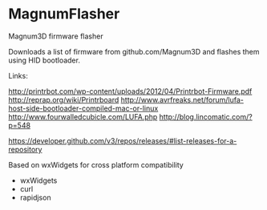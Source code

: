 # MagnumFlasher
Magnum3D firmware flasher

Downloads a list of firmware from github.com/Magnum3D
and flashes them using HID bootloader.

Links:

http://printrbot.com/wp-content/uploads/2012/04/Printrbot-Firmware.pdf
http://reprap.org/wiki/Printrboard
http://www.avrfreaks.net/forum/lufa-host-side-bootloader-compiled-mac-or-linux
http://www.fourwalledcubicle.com/LUFA.php
http://blog.lincomatic.com/?p=548

https://developer.github.com/v3/repos/releases/#list-releases-for-a-repository

Based on wxWidgets for cross platform compatibility

* wxWidgets
* curl
* rapidjson
